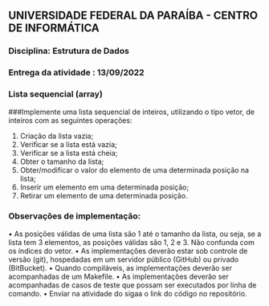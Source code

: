 ## UNIVERSIDADE FEDERAL DA PARAÍBA - CENTRO DE INFORMÁTICA 

### Disciplina: Estrutura de Dados

### Entrega da atividade : 13/09/2022

### Lista sequencial (array)

###Implemente uma lista sequencial de inteiros, utilizando o tipo vetor, de inteiros com as
seguintes operações:

1. Criação da lista vazia;
2. Verificar se a lista está vazia;
3. Verificar se a lista está cheia;
4. Obter o tamanho da lista;
5. Obter/modificar o valor do elemento de uma determinada
posição na lista;
6. Inserir um elemento em uma determinada posição;
7. Retirar um elemento de uma determinada posição.

### Observações de implementação:
• As posições válidas de uma lista são 1 até o tamanho da lista, ou seja, se a lista
tem 3 elementos, as posições válidas são 1, 2 e 3. Não confunda com os índices
do vetor.
• As implementações deverão estar sob controle de versão (git), hospedadas em
um servidor público (GitHub) ou privado (BitBucket).
• Quando compiláveis, as implementações deverão ser acompanhadas de um
Makefile.
• As implementações deverão ser acompanhadas de casos de teste que possam ser
executados por linha de comando.
• Enviar na atividade do sigaa o link do código no repositório.
